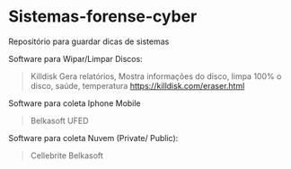 # Sistemas-forense-cyber
Repositório para guardar dicas de sistemas 

Software para Wipar/Limpar Discos:

> Killdisk
Gera relatórios, Mostra informações do disco, limpa 100% o disco, saúde, temperatura
https://killdisk.com/eraser.html

Software para coleta Iphone Mobile
> Belkasoft
> UFED

Software para coleta Nuvem (Private/ Public):
> Cellebrite
> Belkasoft

